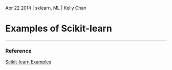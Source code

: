Apr 22 2014 | sklearn, ML | Kelly Chan
# Examples of Scikit-learn

---
### Reference
[Scikit-learn Examples](http://scikit-learn.org/stable/auto_examples/index.html)
